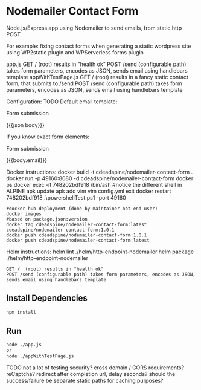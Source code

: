 # Nodemailer Contact Form

Node.js/Express app using Nodemailer to send emails, from static http POST

For example: fixing contact forms when generating a static wordpress site using WP2static plugin and WPServerless forms plugin

app.js
    GET /  (root) results in "health ok"
    POST /send (configurable path) takes form parameters, encodes as JSON, sends email using handlebars template
appWithTestPage.js
    GET /  (root) results in a fancy static contact form, that submits to /send
    POST /send (configurable path) takes form parameters, encodes as JSON, sends email using handlebars template
    
Configuration:
TODO
    Default email template:
        <p>Form submission</p>
        <p>{{{json body}}}</p>
    If you know exact form elements:
        <p>Form submission</p>
        <p>{{{body.email}}}</p>

Docker instructions:
    docker build -t cdeadspine/nodemailer-contact-form .
    docker run -p 49160:8080 -d cdeadspine/nodemailer-contact-form
    docker ps
    docker exec -it 748202bdf918 /bin/ash     #notice the different shell in ALPINE
    apk update
    apk add vim
    vim config.yml
    exit
    docker restart 748202bdf918
    .\powershellTest.ps1 -port 49160
    
    #docker hub deployment (done by maintainer not end user)
    docker images
    #based on package.json:version    
    docker tag cdeadspine/nodemailer-contact-form:latest cdeadspine/nodemailer-contact-form:1.0.1
    docker push cdeadspine/nodemailer-contact-form:1.0.1
    docker push cdeadspine/nodemailer-contact-form:latest


Helm instructions:
    helm lint ./helm/http-endpoint-nodemailer
    helm package ./helm/http-endpoint-nodemailer

    GET /  (root) results in "health ok"
    POST /send (configurable path) takes form parameters, encodes as JSON, sends email using handlebars template

## Install Dependencies

```bash
npm install
```

## Run

```bash
node ./app.js
or
node ./appWithTestPage.js
```


TODO
 not a lot of testing
 security?
 cross domain / CORS requirements?
 reCaptcha?
 redirect after completion url, delay seconds? should the success/failure be separate static paths for caching purposes?
